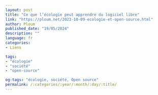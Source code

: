 ```yaml
---
layout: post
title: "Ce que l’écologie peut apprendre du logiciel libre"
link: "https://ploum.net/2023-10-09-ecologie-et-open-source.html"
author: Ploum
published_date: "19/05/2024"
description: ""
language: fr
categories:
- Liens

tags:
- "écologie"
- "société"
- "open-source"

og-tags: "écologie, société, Open source"
permalink: /:categories/:year/:month/:day/:title/
---
```

